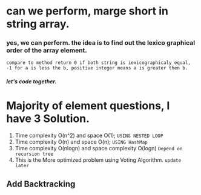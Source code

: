 # can we perform, marge short in string array. 
### yes, we can perform. the idea is to find out the lexico graphical order of the array element.
`compare to method return 0 if both string is iexicographicaly equal, -1 for a is less the b, positive integer means a is greater then b.`
##### let's code together.

# Majority of element questions, I have 3 Solution. 
1. Time complexity O(n^2) and space O(1); `USING NESTED LOOP`
2. Time complexity O(n) and space O(n); `USING HashMap`
3. Time complexity O(nlogn) and space complexity O(logn) `Depend on recursion tree`
4. This is the More optimized problem using Voting Algorithm. `update later`
## Add Backtracking 